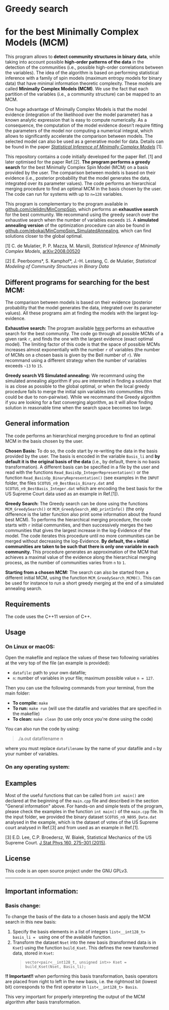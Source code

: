 # Greedy search
# for the best Minimally Complex Models (MCM)

This program allows to **detect community structures in binary data**, while taking into account possible **high-order patterns of the data** in the detection of the communities (i.e., possible high-order correlations between the variables). The idea of the algorithm is based on performing statistical inference with a family of spin models (maximum entropy models for binary data) that have minimal information theoretic complexity. These models are called **Minimally Complex Models (MCM)**. We use the fact that each partition of the variables (i.e., a community structure) can be mapped to an MCM.

One huge advantage of Minimally Complex Models is that the model evidence (integration of the likelihood over the model parameter) has a known analytic expression that is easy to compute numerically. As a consequence, the computation of the model evidence doesn’t require fitting the parameters of the model nor computing a numerical integral, which allows to significantly accelerate the comparison between models. The selected model can also be used as a generative model for data. Details can be found in the paper [*Statistical Inference of Minimally Complex Models*](https://arxiv.org/abs/2008.00520) [1].

This repository contains a code initially developed for the paper Ref. [1] and later optimised for the paper Ref.[2]. **The program performs a greedy search** for the best Minimally Complex Spin Model (MCM) on a basis provided by the user. The comparison between models is based on their evidence (i.e., posterior probability that the model generates the data, integrated over its parameter values). The code performs an hierarchical merging procedure to find an optimal MCM in the basis chosen by the user. The code can run for systems with up to `n=128` variables. 

This program is complementary to the program available in [github.com/clelidm/MinCompSpin](https://github.com/clelidm/MinCompSpin), which performs an **exhaustive search** for the best community. We recommand using the greedy search over the exhaustive search when the number of variables exceeds `15`. A **simulated annealing version** of the optimization procedure can also be found in [github.com/ebokai/MinCompSpin_SimulatedAnnealing](https://github.com/ebokai/MinCompSpin_SimulatedAnnealing), which can find solutions closer to the global optimal.


[1]  C. de Mulatier, P. P. Mazza, M. Marsili, *Statistical Inference of Minimally Complex Models*, [arXiv:2008.00520](https://arxiv.org/abs/2008.00520)

[2] E. Peerbooms*, S. Kamphof*, J.-H. Lestang, C. de Mulatier, *Statistical Modeling of Community Structures in Binary Data*

## Different programs for searching for the best MCM:

The comparison between models is based on their evidence (posterior probability that the model generates the data, integrated over its parameter values). All these programs aim at finding the models with the largest log-evidence. 

**Exhaustive search:** The program available [here](https://github.com/clelidm/MinCompSpin) performs an exhaustive search for the best community. The code go through all possible MCMs of a given rank `r`, and finds the one with the largest evidence (exact optimal model). The limiting factor of this code is that the space of possible MCMs increases almost exponentially with the number `r` of variables (the number of MCMs on a chosen basis is given by the Bell number of `r`). We recommand using a different strategy when the number of variables exceeds `~13` to `15`.

**Greedy search VS Simulated annealing:** 
We recommand using the simulated annealing algorithm if you are interested in finding a solution that is as close as possible to the global optimal, or when the local greedy procedure fails to merge the initial spin variables into communities (this could be due to non-pairwise). While we recommand the Greedy algorithm if you are looking for a fast converging algorithm, as it will allow finding solution in reasonable time when the search space becomes too large.

## General information

The code performs an hierarchical merging procedure to find an optimal MCM in the basis chosen by the user.

**Chosen Basis:** To do so, the code start by re-writing the data in the basis provided by the user. The basis is encoded in the variable `Basis_li` and **by default it is the original basis of the data** (i.e., by default, there is no basis transformation). A different basis can be specified in a file by the user and read with the functions `Read_BasisOp_IntegerRepresentation()` or the function `Read_BasisOp_BinaryRepresentation()` (see examples in the `INPUT` folder, the files `SCOTUS_n9_BestBasis_Binary.dat` and `SCOTUS_n9_BestBasis_Integer.dat` which are encoding the best basis for the US Supreme Court data used as an example in Ref.[1]).

**Greedy Search:** The Greedy search can be done using the functions `MCM_GreedySearch()` or `MCM_GreedySearch_AND_printInfo()` (the only difference is the latter function also print some information about the found best MCM). To performs the hierarchical merging procedure, the code starts with `r` initial communities, and then successively merges the two communities that gives the largest increase in the log-Evidence of the model. The code iterates this procedure until no more communities can be merged without decreasing the log-Evidence. **By default, the `n` initial communities are taken to be such that there is only one variable in each community.**  This procedure generates an approximation of the MCM that achieves a maximal value of the evidence along the hierarchical merging process, as the number of communities varies from `n` to `1`.

**Starting from a chosen MCM:** The search can also be started from a different initial MCM, using the function `MCM_GreedySearch_MCM0()`. This can be used for instance to run a short greedy merging at the end of a simulated annealing search.

## Requirements

The code uses the C++11 version of C++.

## Usage

### On Linux or macOS:

Open the makefile and replace the values of these two following variables at the very top of the file (an example is provided):
 - `datafile`: path to your own datafile;
 - `n`: number of variables in your file; maximum possible value `n = 127`.

Then you can use the following commands from your terminal, from the main folder:

 - **To compile:** `make`
 - **To run:** `make run`  (will use the datafile and variables that are specified in the makefile)
 - **To clean:** `make clean` (to use only once you're done using the code)

You can also run the code by using:
>   ./a.out  datafilename  n 

where you must replace `datafilename` by the name of your datafile and `n` by your number of variables.

### On any operating system:


## Examples

Most of the useful functions that can be called from `int main()` are declared at the beginning of the `main.cpp` file and described in the section "General information" above. 
For hands-on and simple tests of the program, please check the examples in the function `int main()` of the `main.cpp` file. In the input folder, we provided the binary dataset `SCOTUS_n9_N895_Data.dat` analysed in the example, which is the dataset of votes of the US Supreme court analysed in Ref.[3] and from used as an example in Ref.[1].

[3] E.D. Lee, C.P. Broedersz, W. Bialek, Statistical Mechanics of the US Supreme Court. [J Stat Phys 160, 275–301 (2015)](https://link.springer.com/article/10.1007/s10955-015-1253-6).

## License

This code is an open source project under the GNU GPLv3.

----

## Important information:
### Basis change:
To change the basis of the data to a chosen basis and apply the MCM search in this new basis:
 1. Specify the basis elements in a list of integers `list<__int128_t> basis_li = ` using one of the available function.
 2. Transform the dataset `Nset` into the new basis (transformed data is in `Kset`) using the function `build_Kset`. This defines the new transformed data, stored in `Kset`:
    > `vector<pair<__int128_t, unsigned int>> Kset = build_Kset(Nset, Basis_li);`

**!! Important!!**
when performing this basis transformation, basis operators are placed from right to left in the new basis, 
i.e. the rightmost bit (lowest bit) corresponds to the first operator in `list<__int128_t> Basis`.

This very important for properly interpreting the output of the MCM algorithm after basis transformation.


